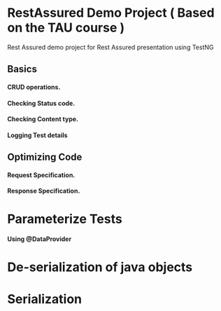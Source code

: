# RestAssured Demo Project ( Based on the TAU course )

Rest Assured demo project for Rest Assured presentation using TestNG

## Basics
#### CRUD operations.
#### Checking Status code.
#### Checking Content type.
#### Logging Test details
## Optimizing Code
#### Request Specification.
#### Response Specification.
# Parameterize Tests
#### Using @DataProvider
# De-serialization of java objects
# Serialization
